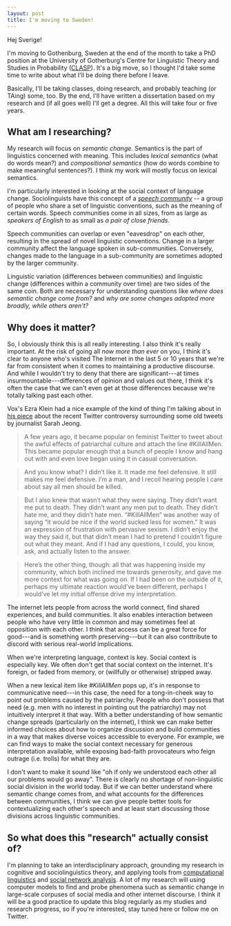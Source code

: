 ```yaml
---
layout: post
title: I'm moving to Sweden!
---
```


<div class="message">
   Hej Sverige!
</div>

I'm moving to Gothenburg, Sweden at the end of the month to take a PhD position at the University of Gotherburg's Centre for Linguistic Theory and Studies in Probability ([CLASP](clasp.gu.se)).
It's a big move, so I thought I'd take some time to write about what I'll be doing there before I leave.

Basically, I'll be taking classes, doing research, and probably teaching (or TAing) some, too.
By the end, I'll have written a dissertation based on my research and (if all goes well) I'll get a degree.
All this will take four or five years.

## What am I researching?

My research will focus on _semantic change_. 
Semantics is the part of linguistics concerned with meaning.
This includes _lexical semantics_ (what do words mean?) and _compositional semantics_ (how do words combine to make meaningful sentences?).
I think my work will mostly focus on lexical semantics.

I'm particularly interested in looking at the social context of language change.
Sociolinguists have this concept of a [_speech community_](https://en.wikipedia.org/wiki/Speech_community) -- a group of people who share a set of linguistic conventions, such as the meaning of certain words.
Speech communities come in all sizes, from as large as _speakers of English_ to as small as _a pair of close friends_.  

Speech communities can overlap or even "eavesdrop" on each other, resulting in the spread of novel linguistic conventions.
Change in a larger community affect the language spoken in sub-communities.
Conversely, changes made to the language in a sub-community are sometimes adopted by the larger community.

Linguistic variation (differences between communities) and linguistic change (differences within a community over time) are two sides of the same coin.
Both are necessary for understanding questions like _where does semantic change come from?_ and _why are some changes adopted more broadly, while others aren't?_

## Why does it matter?

So, I obviously think this is all really interesting. I also think it's really important.
At the risk of going all _now more than ever_ on you, I think it's clear to anyone who's visited The Internet in the last 5 or 10 years that we're far from consistent when it comes to maintaining a productive discourse.
And while I wouldn't try to deny that there are significant---at times insurmountable---differences of opinion and values out there, I think it's often the case that we can't even get at those differences because we're totally talking past each other.

Vox's Ezra Klein had a nice example of the kind of thing I'm talking about in [his piece](https://www.vox.com/technology/2018/8/8/17661368/sarah-jeong-twitter-new-york-times-andrew-sullivan) about the recent Twitter controversy surrounding some old tweets by journalist Sarah Jeong.

> A few years ago, it became popular on feminist Twitter to tweet about the awful effects of patriarchal culture and attach the line #KillAllMen. This became popular enough that a bunch of people I know and hang out with and even love began using it in casual conversation.

> And you know what? I didn’t like it. It made me feel defensive. It still makes me feel defensive. I’m a man, and I recoil hearing people I care about say all men should be killed.

> But I also knew that wasn’t what they were saying. They didn’t want me put to death. They didn’t want any men put to death. They didn’t hate me, and they didn’t hate men. “#KillAllMen” was another way of saying “it would be nice if the world sucked less for women.” It was an expression of frustration with pervasive sexism. I didn’t enjoy the way they said it, but that didn’t mean I had to pretend I couldn’t figure out what they meant. And if I had any questions, I could, you know, ask, and actually listen to the answer.

> Here’s the other thing, though: all that was happening inside my community, which both inclined me towards generosity, and gave me more context for what was going on. If I had been on the outside of it, perhaps my ultimate reaction would’ve been different, perhaps I would’ve let my initial offense drive my interpretation. 

The internet lets people from across the world connect, find shared experiences, and build communities.
It also enables interaction between people who have very little in common and may sometimes feel at opposition with each other.
I think that access can be a great force for good---and is something worth preserving---but it can also conttribute to discord with serious real-world implications.

When we're interpreting language, context is key. 
Social context is especially key.
We often don't get that social context on the internet. 
It's foreign, or faded from memory, or (willfully or otherwise) stripped away.

When a new lexical item like _#KillAllMen_ pops up, it's in response to communicative need---in this case, the need for a tong-in-cheek way to point out problems caused by the patriarchy.
People who don't possess that need (e.g. men with no interest in pointing out the patriarchy) may not intuitively interpret it that way.
With a better understanding of how semantic change spreads (particularly on the internet), I think we can make better informed choices about how to organize discussion and build communities in a way that makes diverse voices accessible to everyone.
For example, we can find ways to make the social context necessary for generous interpretation available, while exposing bad-faith provocateurs who feign outrage (i.e. trolls) for what they are.

I don't want to make it sound like "oh if only we understood each other all our problems would go away". 
There is clearly no shortage of non-linguistic social division in the world today. 
But if we can better understand where semantic change comes from, and what accounts for the differences between communities, I think we can give people better tools for contextualizing each other's speech and at least start discussing those divisions across linguistic communities.

## So what does this "research" actually consist of?

I'm planning to take an interdisciplinary approach, grounding my research in cognitive and sociolinguistics theory, and applying tools from [computational linguistics](https://en.wikipedia.org/wiki/Computational_linguistics) and [social network analysis](https://en.wikipedia.org/wiki/Social_network_analysis).
A lot of my research will using computer models to find and probe phenomena such as semantic change in large-scale corpuses of social media and other internet discourse.
I think it will be a good practice to update this blog regularly as my studies and research progress, so if you're interested, stay tuned here or follow me on Twitter.

